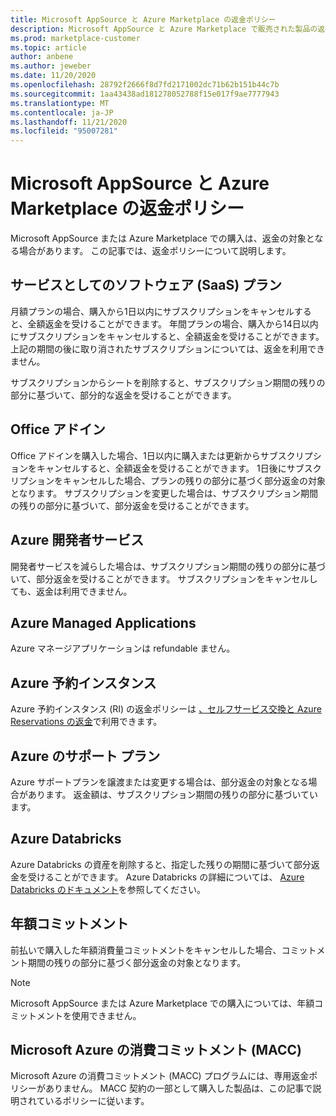```yaml
---
title: Microsoft AppSource と Azure Marketplace の返金ポリシー
description: Microsoft AppSource と Azure Marketplace で販売された製品の返金ポリシーについて説明します
ms.prod: marketplace-customer
ms.topic: article
author: anbene
ms.author: jeweber
ms.date: 11/20/2020
ms.openlocfilehash: 28792f2666f8d7fd2171002dc71b62b151b44c7b
ms.sourcegitcommit: 1aa43438ad181278052788f15e017f9ae7777943
ms.translationtype: MT
ms.contentlocale: ja-JP
ms.lasthandoff: 11/21/2020
ms.locfileid: "95007281"
---
```

# <a name="refund-policies-for-microsoft-appsource-and-azure-marketplace"></a>Microsoft AppSource と Azure Marketplace の返金ポリシー

Microsoft AppSource または Azure Marketplace での購入は、返金の対象となる場合があります。 この記事では、返金ポリシーについて説明します。

## <a name="software-as-a-service-saas-offers"></a>サービスとしてのソフトウェア (SaaS) プラン

月額プランの場合、購入から1日以内にサブスクリプションをキャンセルすると、全額返金を受けることができます。 年間プランの場合、購入から14日以内にサブスクリプションをキャンセルすると、全額返金を受けることができます。 上記の期間の後に取り消されたサブスクリプションについては、返金を利用できません。

サブスクリプションからシートを削除すると、サブスクリプション期間の残りの部分に基づいて、部分的な返金を受けることができます。

## <a name="office-add-ins"></a>Office アドイン

Office アドインを購入した場合、1日以内に購入または更新からサブスクリプションをキャンセルすると、全額返金を受けることができます。  1日後にサブスクリプションをキャンセルした場合、プランの残りの部分に基づく部分返金の対象となります。  サブスクリプションを変更した場合は、サブスクリプション期間の残りの部分に基づいて、部分返金を受けることができます。

## <a name="azure-developer-services"></a>Azure 開発者サービス

開発者サービスを減らした場合は、サブスクリプション期間の残りの部分に基づいて、部分返金を受けることができます。 サブスクリプションをキャンセルしても、返金は利用できません。

## <a name="azure-managed-applications"></a>Azure Managed Applications

Azure マネージアプリケーションは refundable ません。

## <a name="azure-reserved-instances"></a>Azure 予約インスタンス

Azure 予約インスタンス (RI) の返金ポリシーは [、セルフサービス交換と Azure Reservations の返金](/azure/cost-management-billing/reservations/exchange-and-refund-azure-reservations)で利用できます。

## <a name="azure-support-plans"></a>Azure のサポート プラン

Azure サポートプランを譲渡または変更する場合は、部分返金の対象となる場合があります。 返金額は、サブスクリプション期間の残りの部分に基づいています。

## <a name="azure-databricks"></a>Azure Databricks

Azure Databricks の資産を削除すると、指定した残りの期間に基づいて部分返金を受けることができます。 Azure Databricks の詳細については、 [Azure Databricks のドキュメント](/azure/databricks)を参照してください。

## <a name="monetary-commitment"></a>年額コミットメント

前払いで購入した年額消費量コミットメントをキャンセルした場合、コミットメント期間の残りの部分に基づく部分返金の対象となります。

> [!NOTE]
> Microsoft AppSource または Azure Marketplace での購入については、年額コミットメントを使用できません。

## <a name="microsoft-azure-consumption-commitment-macc"></a>Microsoft Azure の消費コミットメント (MACC)

Microsoft Azure の消費コミットメント (MACC) プログラムには、専用返金ポリシーがありません。 MACC 契約の一部として購入した製品は、この記事で説明されているポリシーに従います。
